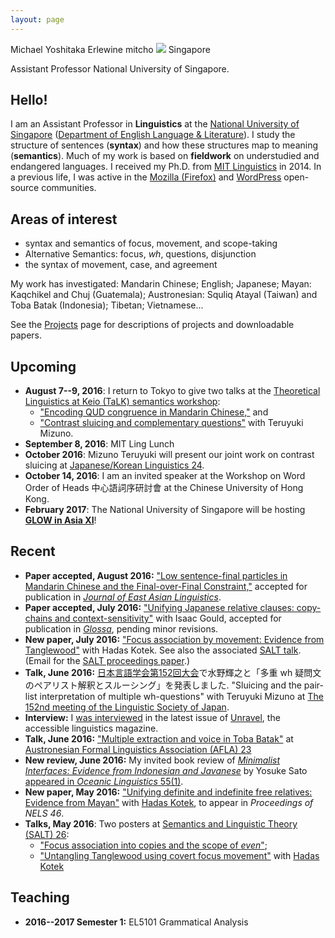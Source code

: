 ```yaml
---
layout: page
---
```

<div class="vcard">
<span class="fn">Michael Yoshitaka Erlewine</span>
<span class="nickname">mitcho</span>
<span class="photo image"><img src="/static/images/kyoto-270x150x2.jpg"/></span>
<span class="adr">
	<span class="country">Singapore</span>
</span>

<span class="title">Assistant Professor</span>
<span class="org">National University of Singapore</span>.
</div>

## Hello!

I am an Assistant Professor in **Linguistics** at the [National University of Singapore](http://nus.edu.sg) ([Department of English Language & Literature](http://fas.nus.edu.sg/ell/)). I study the structure of sentences (**syntax**) and how these structures map to meaning (**semantics**). Much of my work is based on **fieldwork** on understudied and endangered languages. I received my Ph.D. from [MIT Linguistics](http://web.mit.edu/linguistics/) in 2014. In a previous life, I was active in the [Mozilla (Firefox)](http://mozilla.org) and [WordPress](http://wordpress.org) open-source communities.

## Areas of interest

*   syntax and semantics of focus, movement, and scope-taking
*	Alternative Semantics: focus, *wh*, questions, disjunction
*   the syntax of movement, case, and agreement

My work has investigated: Mandarin Chinese; English; Japanese; Mayan: Kaqchikel and Chuj (Guatemala); Austronesian: Squliq Atayal (Taiwan) and Toba Batak (Indonesia); Tibetan; Vietnamese...

See the [Projects](/projects) page for descriptions of projects and downloadable papers.

## Upcoming

*	**August 7--9, 2016**: I return to Tokyo to give two talks at the [Theoretical Linguistics at Keio (TaLK) semantics workshop](https://sites.google.com/site/talk2016semantics/):
	* ["Encoding QUD congruence in Mandarin Chinese,"](/research/talk-shi-keio.html) and
	* ["Contrast sluicing and complementary questions"](/research/talk-sluicing-keio.html) with Teruyuki Mizuno.
*	**September 8, 2016**: MIT Ling Lunch
*	**October 2016**: Mizuno Teruyuki will present our joint work on contrast sluicing at [Japanese/Korean Linguistics 24](http://pj.ninjal.ac.jp/jk2016/).
*	**October 14, 2016**: I am an invited speaker at the Workshop on Word Order of Heads <span lang="zh-TW">中心語詞序研討會</span> at the Chinese University of Hong Kong.
*	**February 2017**: The National University of Singapore will be hosting **[GLOW in Asia XI](http://lingconf.com/glowinasia2017/)**!

## Recent

*	**Paper accepted, August 2016:** ["Low sentence-final particles in Mandarin Chinese and the Final-over-Final Constraint,"](/research/sfp-fofc.html) accepted for publication in [*Journal of East Asian Linguistics*](http://link.springer.com/journal/10831).
*	**Paper accepted, July 2016:** ["Unifying Japanese relative clauses: copy-chains and context-sensitivity"](/research/japanese-rc.html) with Isaac Gould, accepted for publication in [*Glossa*](http://glossa-journal.org), pending minor revisions.
*	**New paper, July 2016:** ["Focus association by movement: Evidence from Tanglewood"](/research/tanglewood.html) with Hadas Kotek. See also the associated [SALT talk](/research/talk-tanglewood.html). (Email for the [SALT proceedings paper](/reserach/tanglewood-salt.html).)
*	**Talk, June 2016:** <span lang='ja'>[日本言語学会第152回大会](http://www.ls-japan.org/modules/documents/index.php?cat_id=30&ml_lang=ja)で水野輝之と「多重 wh 疑問文のペアリスト解釈とスルーシング」を発表しました.</span> "Sluicing and the pair-list interpretation of multiple wh-questions" with Teruyuki Mizuno at [The 152nd meeting of the Linguistic Society of Japan](http://www.ls-japan.org/modules/documents/index.php?cat_id=30&ml_lang=en).
*	**Interview:** I [was interviewed](http://unravellingmag.com/articles/form-function-fieldwork/) in the latest issue of [Unravel](http://unravellingmag.com/), the accessible linguistics magazine.
*	**Talk, June 2016:** ["Multiple extraction and voice in Toba Batak"](/research/talk-batak-afla.html) at [Austronesian Formal Linguistics Association (AFLA) 23](https://sites.google.com/site/afla23tufs/)
*	**New review, June 2016:** My invited book review of [*Minimalist Interfaces: Evidence from Indonesian and Javanese*](https://benjamins.com/#catalog/books/la.155) by Yosuke Sato [appeared in *Oceanic Linguistics* 55(1)](http://muse.jhu.edu/article/619295).
*	**New paper, May 2016:** ["Unifying definite and indefinite free relatives: Evidence from Mayan"](/research/chuj-nels.html) with [Hadas Kotek](http://hkotek.com), to appear in *Proceedings of NELS 46*.
*	**Talks, May 2016**: Two posters at [Semantics and Linguistic Theory (SALT) 26](http://salt.ling.utexas.edu/26/):
	* ["Focus association into copies and the scope of *even*"](/research/talk-even.html);
	* ["Untangling Tanglewood using covert focus movement"](/research/talk-tanglewood.html) with [Hadas Kotek](http://hkotek.com)

<!--
*	**Talk, April 2016:** ["Non-interrogative *wh*-constructions in Chuj"](/research/talk-chuj-wscla.html) with [Hadas Kotek](http://hkotek.com) at [WSCLA 21](https://sites.google.com/site/wscla2016/).
*	**New paper, February 2016:** ["Intervention effects in relative pronoun pied-piping: experimental evidence"](/research/rppp-sub.html) with [Hadas Kotek](http://hkotek.com) to appear in *Proceedings of Sinn und Bedeutung 20*.
*	**Paper accepted, February 2016:** ["*Even*-NPIs in Dharamsala Tibetan"](/research/tibetan-npi.html) with [Hadas Kotek](http://hkotek.com) for *Linguistic Analysis* special issue on South Asian languages. See also [our associated talk](/research/talk-tibetan-icolsi.html).
*	**Talk, January 2016**: ["Unifying definite and indefinite free relatives: Evidence from Mayan"](/research/talk-chuj-lsa.html) with [Hadas Kotek](http://hkotek.com) at [LSA 2016](http://www.linguisticsociety.org/node/5653/schedule).
*	**Paper accepted, November 2015:** ["Clausal comparison without degree abstraction in Mandarin Chinese"](/research/bi.html) for *NLLT*. Minor revisions pending.
*	**New paper, September 2015:** ["Relative pronoun pied-piping in English non-restrictive relatives"](/research/rppp.html) with [Hadas Kotek](http://hkotek.com). See also our related [CLS paper](/research/rppp-cls.html) and [Sinn und Bedeutung talk](/research/talk-rppp-sub.html).
*	**New paper, August 2015:** ["Ergativity and Austronesian-type voice systems"](/research/voice-oup.html) with Ted Levin and Coppe van Urk, to appear in the *Oxford Handbook of Ergativity*
*	**New paper, June 2015:** ["Minimality and focus-sensitive adverb placement"](/research/minimality-focus.html) to appear in *Proceedings of NELS 45*, which complements my longer manuscript ["In defense of Closeness: focus-sensitive adverb placement in Vietnamese and Mandarin Chinese."](/research/closeness.html)
-->

<!--*	**Talk, September 2015:** ["The semantics of the Mandarin focus marker *shì*"](/research/talk-shi-eacl.html), at [European Association of Chinese Linguistics 9](http://www.ilg.uni-stuttgart.de/EACL9/).-->

## Teaching

*	**2016--2017 Semester 1:** EL5101 Grammatical Analysis
